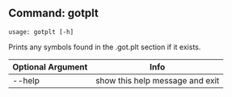 ## Command: gotplt ##
```
usage: gotplt [-h]
```
Prints any symbols found in the .got.plt section if it exists.  

| Optional Argument | Info |
|---------------------|------|
| --help | show this help message and exit |


